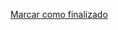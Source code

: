 <a onclick="test()" href="https://fx-learning.mgait.services/finish/packages-rpm" target="_parent" class="btn primary-btn">Marcar como finalizado</a>
